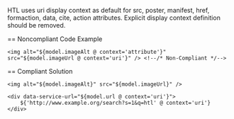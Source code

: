 HTL uses uri display context as default for src, poster, manifest, href, formaction, data, cite, action attributes.
Explicit display context definition should be removed.

== Noncompliant Code Example

```
<img alt="${model.imageAlt @ context='attribute'}" src="${model.imageUrl @ context='uri'}" /> <!--/* Non-Compliant */-->
```

== Compliant Solution
```
<img alt="${model.imageAlt}" src="${model.imageUrl}" />
```

```
<div data-service-url="${model.url @ context='uri'}">
    ${'http://www.example.org/search?s=1&q=htl' @ context='uri'}
</div>
```
